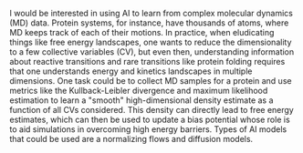 I would be interested in using AI to learn from complex molecular dynamics (MD) data. Protein systems, for instance, have thousands of atoms, where MD keeps track of each of their motions. In practice, when eludicating things like free energy landscapes, one wants to reduce the dimensionality to a few collective variables (CV), but even then, understanding information about reactive transitions and rare transitions like  protein folding requires that one understands energy and kinetics landscapes in multiple dimensions. One task could be to collect MD samples for a protein and use metrics like the Kullback-Leibler divergence and maximum likelihood estimation to learn a "smooth" high-dimensional density estimate as a function of all CVs considered. This density can directly lead to free energy estimates, which can  then be used to update a bias potential whose role is to aid simulations in overcoming high energy barriers. Types of AI models that could be used are a normalizing flows and diffusion models.

